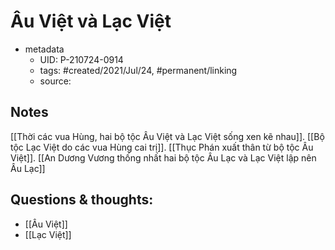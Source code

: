 # Âu Việt và Lạc Việt

- metadata
	- UID: P-210724-0914
	- tags: #created/2021/Jul/24, #permanent/linking
	- source: 

## Notes
[[Thời các vua Hùng, hai bộ tộc Âu Việt và Lạc Việt sống xen kẽ nhau]]. [[Bộ tộc Lạc Việt do các vua Hùng cai trị]]. [[Thục Phán xuất thân từ bộ tộc Âu Việt]]. [[An Dương Vương thống nhất hai bộ tộc Âu Lạc và Lạc Việt lập nên Âu Lạc]]

## Questions & thoughts:
- [[Âu Việt]]
- [[Lạc Việt]]
